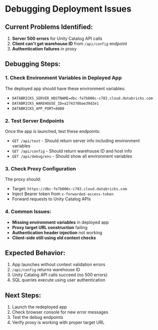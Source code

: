 # Debugging Deployment Issues

## Current Problems Identified:
1. **Server 500 errors** for Unity Catalog API calls
2. **Client can't get warehouse ID** from `/api/config` endpoint
3. **Authentication failures** in proxy

## Debugging Steps:

### 1. Check Environment Variables in Deployed App
The deployed app should have these environment variables:
- `DATABRICKS_SERVER_HOSTNAME=dbc-fe7b006c-c783.cloud.databricks.com`
- `DATABRICKS_WAREHOUSE_ID=a274378bae39d2e1`
- `DATABRICKS_APP_PORT=8000`

### 2. Test Server Endpoints
Once the app is launched, test these endpoints:
- `GET /api/test` - Should return server info including environment variables
- `GET /api/config` - Should return warehouse ID and host info
- `GET /api/debug/env` - Should show all environment variables

### 3. Check Proxy Configuration
The proxy should:
- Target: `https://dbc-fe7b006c-c783.cloud.databricks.com`
- Inject Bearer token from `x-forwarded-access-token`
- Forward requests to Unity Catalog APIs

### 4. Common Issues:
- **Missing environment variables** in deployed app
- **Proxy target URL construction** failing
- **Authentication header injection** not working
- **Client-side still using old context checks**

## Expected Behavior:
1. App launches without context validation errors
2. `/api/config` returns warehouse ID
3. Unity Catalog API calls succeed (no 500 errors)
4. SQL queries execute using user authentication

## Next Steps:
1. Launch the redeployed app
2. Check browser console for new error messages
3. Test the debug endpoints
4. Verify proxy is working with proper target URL
